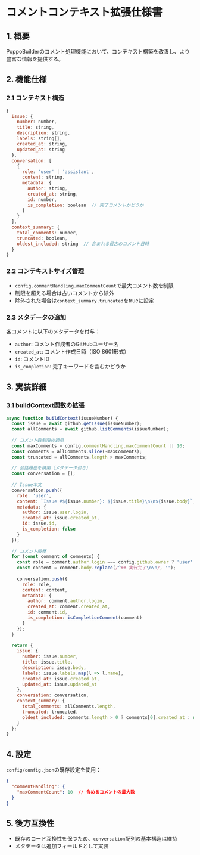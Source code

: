 # コメントコンテキスト拡張仕様書

## 1. 概要
PoppoBuilderのコメント処理機能において、コンテキスト構築を改善し、より豊富な情報を提供する。

## 2. 機能仕様

### 2.1 コンテキスト構造
```javascript
{
  issue: {
    number: number,
    title: string,
    description: string,
    labels: string[],
    created_at: string,
    updated_at: string
  },
  conversation: [
    {
      role: 'user' | 'assistant',
      content: string,
      metadata: {
        author: string,
        created_at: string,
        id: number,
        is_completion: boolean  // 完了コメントかどうか
      }
    }
  ],
  context_summary: {
    total_comments: number,
    truncated: boolean,
    oldest_included: string  // 含まれる最古のコメント日時
  }
}
```

### 2.2 コンテキストサイズ管理
- `config.commentHandling.maxCommentCount`で最大コメント数を制限
- 制限を超える場合は古いコメントから除外
- 除外された場合は`context_summary.truncated`をtrueに設定

### 2.3 メタデータの追加
各コメントに以下のメタデータを付与：
- `author`: コメント作成者のGitHubユーザー名
- `created_at`: コメント作成日時（ISO 8601形式）
- `id`: コメントID
- `is_completion`: 完了キーワードを含むかどうか

## 3. 実装詳細

### 3.1 buildContext関数の拡張
```javascript
async function buildContext(issueNumber) {
  const issue = await github.getIssue(issueNumber);
  const allComments = await github.listComments(issueNumber);
  
  // コメント数制限の適用
  const maxComments = config.commentHandling.maxCommentCount || 10;
  const comments = allComments.slice(-maxComments);
  const truncated = allComments.length > maxComments;
  
  // 会話履歴を構築（メタデータ付き）
  const conversation = [];
  
  // Issue本文
  conversation.push({
    role: 'user',
    content: `Issue #${issue.number}: ${issue.title}\n\n${issue.body}`,
    metadata: {
      author: issue.user.login,
      created_at: issue.created_at,
      id: issue.id,
      is_completion: false
    }
  });
  
  // コメント履歴
  for (const comment of comments) {
    const role = comment.author.login === config.github.owner ? 'user' : 'assistant';
    const content = comment.body.replace(/^## 実行完了\n\n/, '');
    
    conversation.push({
      role: role,
      content: content,
      metadata: {
        author: comment.author.login,
        created_at: comment.created_at,
        id: comment.id,
        is_completion: isCompletionComment(comment)
      }
    });
  }
  
  return {
    issue: {
      number: issue.number,
      title: issue.title,
      description: issue.body,
      labels: issue.labels.map(l => l.name),
      created_at: issue.created_at,
      updated_at: issue.updated_at
    },
    conversation: conversation,
    context_summary: {
      total_comments: allComments.length,
      truncated: truncated,
      oldest_included: comments.length > 0 ? comments[0].created_at : null
    }
  };
}
```

## 4. 設定
`config/config.json`の既存設定を使用：
```json
{
  "commentHandling": {
    "maxCommentCount": 10  // 含めるコメントの最大数
  }
}
```

## 5. 後方互換性
- 既存のコード互換性を保つため、`conversation`配列の基本構造は維持
- メタデータは追加フィールドとして実装